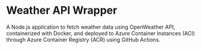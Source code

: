 # Weather API Wrapper

A Node.js application to fetch weather data using OpenWeather API, containerized with Docker, and deployed to Azure Container Instances (ACI) through Azure Container Registry (ACR) using GitHub Actions.